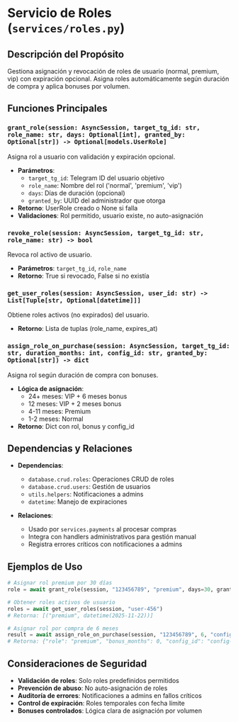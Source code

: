 # Servicio de Roles (`services/roles.py`)

## Descripción del Propósito

Gestiona asignación y revocación de roles de usuario (normal, premium, vip) con expiración opcional. Asigna roles automáticamente según duración de compra y aplica bonuses por volumen.

## Funciones Principales

### `grant_role(session: AsyncSession, target_tg_id: str, role_name: str, days: Optional[int], granted_by: Optional[str]) -> Optional[models.UserRole]`
Asigna rol a usuario con validación y expiración opcional.
- **Parámetros**:
  - `target_tg_id`: Telegram ID del usuario objetivo
  - `role_name`: Nombre del rol ('normal', 'premium', 'vip')
  - `days`: Días de duración (opcional)
  - `granted_by`: UUID del administrador que otorga
- **Retorno**: UserRole creado o None si falla
- **Validaciones**: Rol permitido, usuario existe, no auto-asignación

### `revoke_role(session: AsyncSession, target_tg_id: str, role_name: str) -> bool`
Revoca rol activo de usuario.
- **Parámetros**: `target_tg_id`, `role_name`
- **Retorno**: True si revocado, False si no existía

### `get_user_roles(session: AsyncSession, user_id: str) -> List[Tuple[str, Optional[datetime]]]`
Obtiene roles activos (no expirados) del usuario.
- **Retorno**: Lista de tuplas (role_name, expires_at)

### `assign_role_on_purchase(session: AsyncSession, target_tg_id: str, duration_months: int, config_id: str, granted_by: Optional[str]) -> dict`
Asigna rol según duración de compra con bonuses.
- **Lógica de asignación**:
  - 24+ meses: VIP + 6 meses bonus
  - 12 meses: VIP + 2 meses bonus
  - 4-11 meses: Premium
  - 1-2 meses: Normal
- **Retorno**: Dict con rol, bonus y config_id

## Dependencias y Relaciones

- **Dependencias**:
  - `database.crud.roles`: Operaciones CRUD de roles
  - `database.crud.users`: Gestión de usuarios
  - `utils.helpers`: Notificaciones a admins
  - `datetime`: Manejo de expiraciones

- **Relaciones**:
  - Usado por `services.payments` al procesar compras
  - Integra con handlers administrativos para gestión manual
  - Registra errores críticos con notificaciones a admins

## Ejemplos de Uso

```python
# Asignar rol premium por 30 días
role = await grant_role(session, "123456789", "premium", days=30, granted_by="admin-123")

# Obtener roles activos de usuario
roles = await get_user_roles(session, "user-456")
# Retorna: [("premium", datetime(2025-11-22))]

# Asignar rol por compra de 6 meses
result = await assign_role_on_purchase(session, "123456789", 6, "config-789", "system")
# Retorna: {"role": "premium", "bonus_months": 0, "config_id": "config-789"}
```

## Consideraciones de Seguridad

- **Validación de roles**: Solo roles predefinidos permitidos
- **Prevención de abuso**: No auto-asignación de roles
- **Auditoría de errores**: Notificaciones a admins en fallos críticos
- **Control de expiración**: Roles temporales con fecha límite
- **Bonuses controlados**: Lógica clara de asignación por volumen